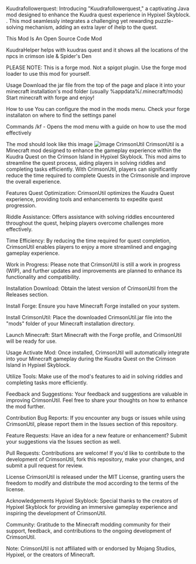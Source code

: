 Kuudrafollowerquest: Introducing "Kuudrafollowerquest," a captivating Java mod designed to enhance the Kuudra quest experience in Hypixel Skyblock. . This mod seamlessly integrates a challenging yet rewarding puzzle-solving mechanism, adding an extra layer of ihelp to the quest.

This Mod Is An Open Source Code Mod

KuudraHelper helps with kuudras quest and it shows all the locations of the npcs in crimson isle & Spider's Den

PLEASE NOTE: This is a forge mod. Not a spigot plugin. Use the forge mod loader to use this mod for yourself.

Usage Download the jar file from the top of the page and place it into your minecraft installation's mod folder (usually %appdata%/.minecraft/mods) Start minecraft with forge and enjoy!

How to use You can configure the mod in the mods menu. Check your forge installaton on where to find the settings panel

Commands /kf - Opens the mod menu with a guide on how to use the mod effectively

The mod should look like this image
![image](https://github.com/user-attachments/assets/e50261cb-98a1-4858-bf53-d3057414ca02)
CrimsonUtil
CrimsonUtil is a Minecraft mod designed to enhance the gameplay experience within the Kuudra Quest on the Crimson Island in Hypixel Skyblock. This mod aims to streamline the quest process, aiding players in solving riddles and completing tasks efficiently. With CrimsonUtil, players can significantly reduce the time required to complete Quests in the Crimsonisle and improve the overall experience.

Features
Quest Optimization: CrimsonUtil optimizes the Kuudra Quest experience, providing tools and enhancements to expedite quest progression.

Riddle Assistance: Offers assistance with solving riddles encountered throughout the quest, helping players overcome challenges more effectively.

Time Efficiency: By reducing the time required for quest completion, CrimsonUtil enables players to enjoy a more streamlined and engaging gameplay experience.

Work in Progress: Please note that CrimsonUtil is still a work in progress (WIP), and further updates and improvements are planned to enhance its functionality and compatibility.

Installation
Download: Obtain the latest version of CrimsonUtil from the Releases section.

Install Forge: Ensure you have Minecraft Forge installed on your system.

Install CrimsonUtil: Place the downloaded CrimsonUtil.jar file into the "mods" folder of your Minecraft installation directory.

Launch Minecraft: Start Minecraft with the Forge profile, and CrimsonUtil will be ready for use.

Usage
Activate Mod: Once installed, CrimsonUtil will automatically integrate into your Minecraft gameplay during the Kuudra Quest on the Crimson Island in Hypixel Skyblock.

Utilize Tools: Make use of the mod's features to aid in solving riddles and completing tasks more efficiently.

Feedback and Suggestions: Your feedback and suggestions are valuable in improving CrimsonUtil. Feel free to share your thoughts on how to enhance the mod further.

Contribution
Bug Reports: If you encounter any bugs or issues while using CrimsonUtil, please report them in the Issues section of this repository.

Feature Requests: Have an idea for a new feature or enhancement? Submit your suggestions via the Issues section as well.

Pull Requests: Contributions are welcome! If you'd like to contribute to the development of CrimsonUtil, fork this repository, make your changes, and submit a pull request for review.

License
CrimsonUtil is released under the MIT License, granting users the freedom to modify and distribute the mod according to the terms of the license.

Acknowledgements
Hypixel Skyblock: Special thanks to the creators of Hypixel Skyblock for providing an immersive gameplay experience and inspiring the development of CrimsonUtil.

Community: Gratitude to the Minecraft modding community for their support, feedback, and contributions to the ongoing development of CrimsonUtil.

Note: CrimsonUtil is not affiliated with or endorsed by Mojang Studios, Hypixel, or the creators of Minecraft.
